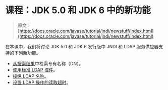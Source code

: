 # 课程：JDK 5.0 和 JDK 6 中的新功能

> 原文： [https://docs.oracle.com/javase/tutorial/jndi/newstuff/index.html](https://docs.oracle.com/javase/tutorial/jndi/newstuff/index.html)

在本课中，我们将讨论 JDK 5.0 和 JDK 6 发行版中 JNDI 和 LDAP 服务供应器支持的下列新功能。

*   [从搜索结果](dn.html)中检索专有名称（DN）。
*   [使用标准 LDAP 控件](controls-std.html)。
*   [操纵 LDAP 名称](ldapname.html)。
*   [设置 LDAP 操作的读取超时](readtimeout.html)。
